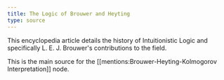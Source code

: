 ```yaml
---
title: The Logic of Brouwer and Heyting
type: source
---
```


This encyclopedia article details the history of Intuitionistic Logic and specifically L. E. J. Brouwer's contributions to the field. 

This is the main source for the [[mentions:Brouwer-Heyting-Kolmogorov Interpretation]] node.